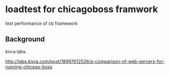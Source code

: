 loadtest for chicagoboss framwork
=================================


test performance of cb framework


Background
----------

  kivra labs.

   http://labs.kivra.com/post/18997612526/a-comparison-of-web-servers-for-running-chicago-boss


 



    


